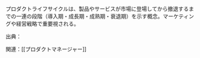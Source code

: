 プロダクトライフサイクルは、製品やサービスが市場に登場してから撤退するまでの一連の段階（導入期・成長期・成熟期・衰退期）を示す概念。マーケティングや経営戦略で重要視される。

出典：

関連：[[プロダクトマネージャー]] 